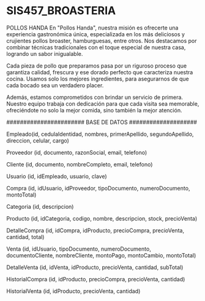 # SIS457_BROASTERIA
POLLOS HANDA
En "Pollos Handa", nuestra misión es ofrecerte una experiencia gastronómica única, 
especializada en los más deliciosos y crujientes pollos broaster, hamburguesas, entre otros. 
Nos destacamos por combinar técnicas tradicionales con el toque especial de nuestra casa, 
logrando un sabor inigualable.

Cada pieza de pollo que preparamos pasa por un riguroso proceso que garantiza calidad, 
frescura y ese dorado perfecto que caracteriza nuestra cocina. Usamos solo los mejores 
ingredientes, para asegurarnos de que cada bocado sea un verdadero placer.

Además, estamos comprometidos con brindar un servicio de primera. Nuestro equipo trabaja
con dedicación para que cada visita sea memorable, ofreciéndote no solo la mejor comida, 
sino también la mejor atención.

####################### BASE DE DATOS ####################

Empleado(id, cedulaIdentidad, nombres, primerApellido, segundoApellido, direccion, celular, cargo)

Proveedor (id, documento, razonSocial, email, telefono) 

Cliente (id, documento, nombreCompleto, email, telefono)

Usuario (id, idEmpleado, usuario, clave)

Compra (id, idUsuario, idProveedor, tipoDocumento, numeroDocumento, montoTotal)

Categoria (id, descripcion)

Producto (id, idCategoria, codigo, nombre, descripcion, stock, precioVenta)

DetalleCompra (id, idCompra, idProducto, precioCompra, precioVenta, cantidad, total)

Venta (id, idUsuario, tipoDocumento, numeroDocumento, documentoCliente, nombreCliente, montoPago, montoCambio, montoTotal) 

DetalleVenta (id, idVenta, idProducto, precioVenta, cantidad, subTotal)

HistorialCompra (id, idProducto, precioCompra, precioVenta, cantidad)

HistorialVenta (id, idProducto, precioVenta, cantidad)